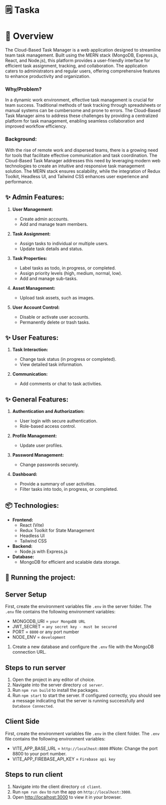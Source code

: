 # 🗒️ Taska

# 📝 Overview
The Cloud-Based Task Manager is a web application designed to streamline team task management. Built using the MERN stack (MongoDB, Express.js, React, and Node.js), this platform provides a user-friendly interface for efficient task assignment, tracking, and collaboration. The application caters to administrators and regular users, offering comprehensive features to enhance productivity and organization.

### Why/Problem?
In a dynamic work environment, effective task management is crucial for team success. Traditional methods of task tracking through spreadsheets or manual systems can be cumbersome and prone to errors. The Cloud-Based Task Manager aims to address these challenges by providing a centralized platform for task management, enabling seamless collaboration and improved workflow efficiency.

### **Background**:
With the rise of remote work and dispersed teams, there is a growing need for tools that facilitate effective communication and task coordination. The Cloud-Based Task Manager addresses this need by leveraging modern web technologies to create an intuitive and responsive task management solution. The MERN stack ensures scalability, while the integration of Redux Toolkit, Headless UI, and Tailwind CSS enhances user experience and performance.


### 
## **✨ Admin Features:**
1. **User Management:**
    - Create admin accounts.
    - Add and manage team members.

2. **Task Assignment:**
    - Assign tasks to individual or multiple users.
    - Update task details and status.

3. **Task Properties:**
    - Label tasks as todo, in progress, or completed.
    - Assign priority levels (high, medium, normal, low).
    - Add and manage sub-tasks.

4. **Asset Management:**
    - Upload task assets, such as images.

5. **User Account Control:**
    - Disable or activate user accounts.
    - Permanently delete or trash tasks.

## **✨ User Features:**
1. **Task Interaction:**
    - Change task status (in progress or completed).
    - View detailed task information.

2. **Communication:**
    - Add comments or chat to task activities.

## **✨ General Features:**
1. **Authentication and Authorization:**
    - User login with secure authentication.
    - Role-based access control.

2. **Profile Management:**
    - Update user profiles.

3. **Password Management:**
    - Change passwords securely.

4. **Dashboard:**
    - Provide a summary of user activities.
    - Filter tasks into todo, in progress, or completed.
## **📦 Technologies:**
- **Frontend:**
    - React (Vite)
    - Redux Toolkit for State Management
    - Headless UI
    - Tailwind CSS
- **Backend:**
    - Node.js with Express.js
- **Database:**
    - MongoDB for efficient and scalable data storage.
&nbsp;
## **🚦 Running the project:**
## Server Setup
First, create the environment variables file `.env` in the server folder. The `.env` file contains the following environment variables:
- MONGODB_URI = `your MongoDB URL`
- JWT_SECRET = `any secret key - must be secured`
- PORT = `8800` or any port number
- NODE_ENV = `development`
&nbsp;
1. Create a new database and configure the `.env` file with the MongoDB connection URL. 
## Steps to run server
1. Open the project in any editor of choice.
2. Navigate into the server directory `cd server`.
3. Run `npm run build` to install the packages.
4. Run `npm start` to start the server.
If configured correctly, you should see a message indicating that the server is running successfully and `Database Connected`.
&nbsp;
## Client Side 
First, create the environment variables file `.env` in the client folder. The `.env` file contains the following environment variables:
- VITE_APP_BASE_URL = `http://localhost:8800` #Note: Change the port 8800 to your port number.
- VITE_APP_FIREBASE_API_KEY = `Firebase api key`

## Steps to run client
1. Navigate into the client directory `cd client`.
2. Run `npm run dev` to run the app on `http://localhost:3000`.
4. Open [http://localhost:3000](http://localhost:3000) to view it in your browser.
